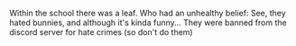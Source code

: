 Within the school there was a leaf.
Who had an unhealthy belief:
See, they hated bunnies,
and although it's kinda funny...
They were banned from the discord server for hate crimes (so don't do them)